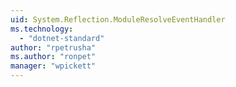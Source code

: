 ```yaml
---
uid: System.Reflection.ModuleResolveEventHandler
ms.technology: 
  - "dotnet-standard"
author: "rpetrusha"
ms.author: "ronpet"
manager: "wpickett"
---
```

